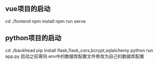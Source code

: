 ## vue项目的启动
cd ./fontend
npm install
npm run serve

## python项目的启动
cd ./backhead
pip install flask,flask_cors,bcrypt,sqlalchemy
python run app.py
启动之前需将.env中的数据库配置文件修改为自己的数据库配置
